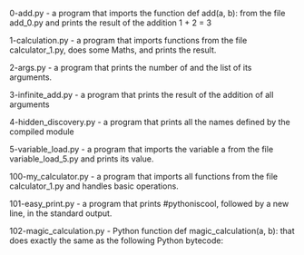 0-add.py - a program that imports the function def add(a, b): from the file add_0.py and prints the result of the addition 1 + 2 = 3

1-calculation.py - a program that imports functions from the file calculator_1.py, does some Maths, and prints the result.

2-args.py -  a program that prints the number of and the list of its arguments.

3-infinite_add.py - a program that prints the result of the addition of all arguments

4-hidden_discovery.py - a program that prints all the names defined by the compiled module 

5-variable_load.py - a program that imports the variable a from the file variable_load_5.py and prints its value.

100-my_calculator.py - a program that imports all functions from the file calculator_1.py and handles basic operations.

101-easy_print.py - a program that prints #pythoniscool, followed by a new line, in the standard output.

102-magic_calculation.py - Python function def magic_calculation(a, b): that does exactly the same as the following Python bytecode: